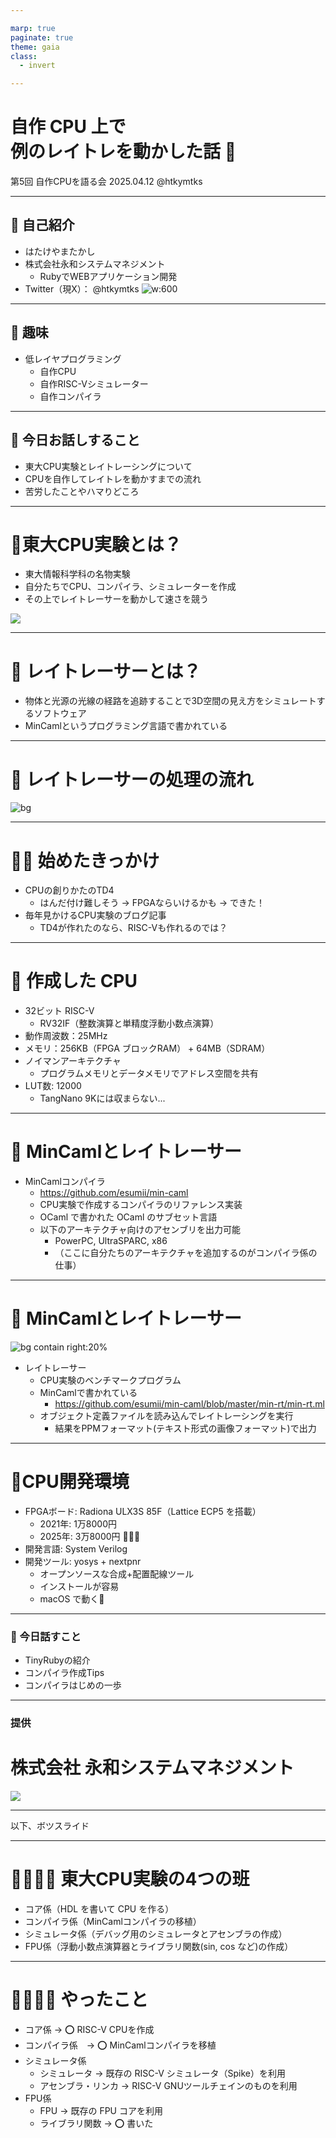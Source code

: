 ```yaml
---

marp: true
paginate: true
theme: gaia
class:
  - invert

---
```


<!-- _class: lead invert -->

# 自作 CPU 上で<br/>例のレイトレを動かした話 🚀

第5回 自作CPUを語る会
2025.04.12
@htkymtks

<!--
今日は

「自作CPU上で例のレイトレを動かした話」ということで、

東大CPU実験を真似て、自作CPUの上でレイトレーサーを動かしてみた話をしようと思います。
-->

<!--
アウトライン

- タイトル
    - 例のレイトレを自作CPUで動かした話
- 自己紹介
    - 畠山 貴（はたけやま たかし）
    - 永和システムマネジメント所属
    - RubyなどでWebアプリケーション開発をしている
    - 低レイヤーは趣味
- 今日お話しすること
    - 自作CPUを作り、その上でレイトレを動かすまでの流れ
    - 各ステップの課題と工夫
        - 自作CPUの設計と実装
        - MinCamlコンパイラの移植
        - ライブラリ関数の移植
        - レイトレの組み込みとデバッグ地獄
- 東大CPU実験とは？
    - 東大で行われる授業
        - 4人1組でCPUを設計
        - MinCamlコンパイラを改造し、自作CPU向けのアセンブリを出力
        - MinCaml製のレイトレーサーを実行し、速度を競う
            - レイトレーサーとは？
                - 3D空間のオブジェクトを定義したファイルをUARTから読み込み、それに対してレイトレーシングを行い、レイトレーシングの結果を画像ファイルとしてUARTへ出力するプログラム
            - レイトレーシングとは？
                - “光線を追跡することで3D空間上のオブジェクトの見え方をリアルにシミュレーションする手法。視点から光線を飛ばし、オブジェクトとの交差判定や反射・屈折を計算することで、影や反射などの効果を表現できる”
    - やばいポイント
        - CPU設計の解説なし。「自力でやれ」
        - 余裕のある班はUNIXを移植して遊ぶ
    - 始めたきっかけ
        - 東大CPU実験を個人で試してみたくなった
- 作成したCPU
    - 開発環境
        - FPGAボード
            - ULX3S
        - 合成・配置配線ツール
            - yosys + nextpnr
    - 必要なFPGAのスペック
        - （気になってる人も多いので最初に）
    - CPUアーキテクチャ
        - 32ビットRISC-V（RV32IFのサブセット）
            - 整数演算 + 単精度浮動小数点演算
        - 5ステージのマルチサイクル構成
            - Fetch → Decode → Execute → Memory → Writeback
        - 手抜き
            - パイプラインなし
            - 割り込みなし
            - クロックは25MHz（高速化したい！）
    - メモリ構成
        - ROM（ブロックRAM）：256KB
        - RAM（SDRAM）：32MB
        - メモリバス：PicoRV32 Native Memory Interface を利用
    - 周辺機器
        - 以下をメモリマップドIOで接続
            - UARTコントローラ
            - LEDコントローラ
    - 利用した既存のモジュール
        - FPU
            - https://github.com/dawsonjon/fpu
        - UART
            - https://github.com/freecores/osdvu
        - UART
            - https://github.com/freecores/osdvu
        - SDRAMコントローラ
            - https://github.com/machdyne/zucker/blob/main/rtl/sdram.v
    - 実装した命令
        - （あとで書く）
- MinCamlコンパイラの移植
    - MinCamlの概要
        - OCamlのサブセットな教育用コンパイラ
        - OCamlで書かれている
    - MinCamlはクロスコンパイラ
        - パソコンでコンパイラを実行し、ターゲット環境のアセンブリコードを出力
    - 対応しているCPUアーキテクチャ
        - UltraSPARC
        - PowerPC
        - x86
        - （ここにRISC-Vを追加したい）
- ライブラリ関数の移植
- レイトレの組み込みとデバッグ地獄
    - （ファームウェアの開発環境）
- 苦労したこととやって良かったこと
    - やってよかったこと
        - CPUが動いて例の画像が表示された瞬間の感動
        - 低レイヤの理解が深まった
- おすすめの資料
    - 本
    - ウェブサイト
-->

---

## 💎 自己紹介

- はたけやまたかし
- 株式会社永和システムマネジメント
  - RubyでWEBアプリケーション開発
- Twitter（現X）： @htkymtks
  ![w:600](twitter.png)

<!--
まず自己紹介です。

はたけやまたかしと申します。

株式会社永和システムマネジメントという会社で、プログラマとして、RubyでWEBアプリケーションを書く仕事をしています。

また、ダジャレが好きなので、思いついたダジャレをTwitterへ放流したりしています。

こちらは「最近のお気に入りツイート」になります。
-->

---

## 🦓 趣味

- 低レイヤプログラミング
  - 自作CPU
  - 自作RISC-Vシミュレーター
  - 自作コンパイラ

<!--
また、趣味で低レイヤプログラミングをしています。

FPGA上でCPUを自作したり、
RISC-Vのシミュレータを作ったり、
トイコンパイラを作って遊んでいたりします。
-->
---

## 💬 今日お話しすること

- 東大CPU実験とレイトレーシングについて
- CPUを自作してレイトレを動かすまでの流れ
- 苦労したことやハマりどころ

---

# 🗼東大CPU実験とは？

- 東大情報科学科の名物実験
- 自分たちでCPU、コンパイラ、シミュレーターを作成
- その上でレイトレーサーを動かして速さを競う

![](contest.png)

<!--
東大CPU実験について簡単に紹介します。

東大CPU実験とは、東京大学で情報科学科の名物実験で、4人1組のグループに分かれて、自分たちでCPUやコンパイラやシミュレータを作成し、最終的にはレイトレーサーを速く動かすのを目標とする実験だそうです。
-->

---

# 🌈 レイトレーサーとは？

- 物体と光源の光線の経路を追跡することで3D空間の見え方をシミュレートするソフトウェア
- MinCamlというプログラミング言語で書かれている

---

# 🌈 レイトレーサーの処理の流れ

![bg](raytracer.svg)


<!-- * 3Dオブジェクト定義ファイルをUARTから読み込み
* レイトレーシングを実施
* 結果を画像ファイルとしてUARTへ出力
  ![](contest.png) -->

<!--
画面に表示する3Dオブジェクトの大きさ、向き、座標等を記述したSLDファイルをUARTから読み込み、

それを元にレイトレーシングを実施し、

その結果を画像ファイルへ出力します。
-->


---

# 🏃‍♀️ 始めたきっかけ

- CPUの創りかたのTD4
  - はんだ付け難しそう → FPGAならいけるかも → できた！
- 毎年見かけるCPU実験のブログ記事
  - TD4が作れたのなら、RISC-Vも作れるのでは？


---

# 🤖 作成した CPU
- 32ビット RISC-V
  - RV32IF（整数演算と単精度浮動小数点演算）
- 動作周波数：25MHz
- メモリ：256KB（FPGA ブロックRAM） + 64MB（SDRAM）
- ノイマンアーキテクチャ
  - プログラムメモリとデータメモリでアドレス空間を共有
- LUT数: 12000
  - TangNano 9Kには収まらない...

<!--
作成したCPUについて簡単に紹介します。

作成したCPUは、32ビットの RISC-V で、整数演算と単精度浮動小数点演算をサポートしています。

動作周波数は 25MHz で、メモリは FPGA のブロックRAM 256KB と、SDRAM 64MB が利用可能です。

アーキテクチャはノイマン型で、プログラムメモリとデータメモリが、同一のアドレス空間を共有しています。

ルックアップテーブル数は 12000 で、TangNano 9K には収まりませんでした。FPU が大きかったのかもしれません。
-->

---

# 🦊 MinCamlとレイトレーサー

- MinCamlコンパイラ
  - https://github.com/esumii/min-caml
  - CPU実験で作成するコンパイラのリファレンス実装
  - OCaml で書かれた OCaml のサブセット言語
  - 以下のアーキテクチャ向けのアセンブリを出力可能
    - PowerPC, UltraSPARC, x86
    - （ここに自分たちのアーキテクチャを追加するのがコンパイラ係の仕事）

---

# 🦊 MinCamlとレイトレーサー

![bg contain right:20%](contest.png)

- レイトレーサー
  - CPU実験のベンチマークプログラム
  - MinCamlで書かれている
    - https://github.com/esumii/min-caml/blob/master/min-rt/min-rt.ml
  - オブジェクト定義ファイルを読み込んでレイトレーシングを実行
    - 結果をPPMフォーマット(テキスト形式の画像フォーマット)で出力

<!-- ![bg cover opacity:.1](contest.png) -->


---

# 🔨CPU開発環境

- FPGAボード: Radiona ULX3S 85F（Lattice ECP5 を搭載）
  - 2021年: 1万8000円
  - 2025年: 3万8000円 💸💸💸
- 開発言語: System Verilog
- 開発ツール: yosys + nextpnr
  - オープンソースな合成+配置配線ツール
  - インストールが容易
  - macOS で動く🍎

<!--
利用している FPGA ボードは、Radiona 社の ULX3S 85F で、Lattice 社の ECP5 という FPGA チップを搭載しています。

ちなみにこの ULX3S、お気に入りのFPGAボードなのですが、2021年に購入当時は 1万8000円で購入できたのですが、2025年現在は 3万8000円に値上がりしています...

開発言語は System Verilog で、開発ツールはオープンソースな合成・配置配線ツールである yosys と nextpnr を利用しています。

yosys と nextpnr は、インストールが容易で、macOS ネイティブでも動作するので、手軽に FPGA 開発を行うことができて気に入っています。
-->

---

### 🙂 今日話すこと

- TinyRubyの紹介
- コンパイラ作成Tips
- コンパイラはじめの一歩

<!--
今日お話しすることは、

TinyRubyの紹介と、

TinyRubyの作成を通じて得た「コンパイラ作成の便利情報、Tips」について、

そして、「コンパイラの初めの一歩」ということで、実際にコンパイラを作成する流れをお見せしたいと思います。
-->

---

<!-- _class: lead invert -->

### 提供

# 株式会社 永和システムマネジメント

  ![](esm.png)

---

以下、ボツスライド

---

# 👨‍👩‍👧‍👦 東大CPU実験の4つの班

- コア係（HDL を書いて CPU を作る）
- コンパイラ係（MinCamlコンパイラの移植）
- シミュレータ係（デバッグ用のシミュレータとアセンブラの作成）
- FPU係（浮動小数点演算器とライブラリ関数(sin, cos など)の作成）

<!--
CPU実験では4人のメンバーが4つの班に分かれて、それぞれの役割を担当します。

1つめは「コア係」で、Verilog HDL を書いて CPU を作成し、FPGA 上で動かします。
2つめは「コンパイラ係」で、MinCaml という言語のコンパイラを、自分たちの CPU 向けのアセンブリコードを出力するよう改造します。
3つめは「シミュレータ係」で、デバッグ用のシミュレータを作成します。自分たちの CPU 向けのアセンブラを用意するのもシミュレータ係の役割です。
4つめは「FPU係」で、レイトレーサーの中で浮動小数点演算を行なっているので、そのための浮動小数点演算器 FPU を作成します。また浮動小数点演算を行うライブラリ関数、sin 関数や cos 関数なども作成します。
-->

---

# 👨‍👩‍👧‍👦 やったこと

- コア係 → ⭕️ RISC-V CPUを作成
- コンパイラ係　→ ⭕️ MinCamlコンパイラを移植
- シミュレータ係
  - シミュレータ → 既存の RISC-V シミュレータ（Spike）を利用
  - アセンブラ・リンカ → RISC-V GNUツールチェインのものを利用
- FPU係
  - FPU → 既存の FPU コアを利用
  - ライブラリ関数 → ⭕️ 書いた

<!--
4つの係のうち、私が行ったのは「コア係」のCPU作成と、「コンパイラ係」のMinCamlコンパイラの移植のふたつです。

シミュレータは RISC-V GNU ツールチェインに付属の Spike シミュレータを利用しました。

また、FPU は、Github で公開されいる FPU コアのうち、良さげなものをみつくろって利用しました。
-->
